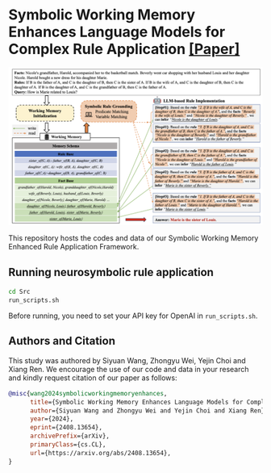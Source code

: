 # Symbolic Working Memory Enhances Language Models for Complex Rule Application [[Paper]](https://arxiv.org/abs/2408.13654)

![Illustration of Logic Scaffolding](assets/neurosymbolic_rule_application.png)

This repository hosts the codes and data of our Symbolic Working Memory Enhanced Rule Application Framework. 

## Running neurosymbolic rule application
```bash
cd Src
run_scripts.sh
```

Before running, you need to set your API key for OpenAI in `run_scripts.sh`. 

## Authors and Citation

This study was authored by Siyuan Wang, Zhongyu Wei, Yejin Choi and Xiang Ren. We encourage the use of our code and data in your research and kindly request citation of our paper as follows:

```BibTeX
@misc{wang2024symbolicworkingmemoryenhances,
      title={Symbolic Working Memory Enhances Language Models for Complex Rule Application}, 
      author={Siyuan Wang and Zhongyu Wei and Yejin Choi and Xiang Ren},
      year={2024},
      eprint={2408.13654},
      archivePrefix={arXiv},
      primaryClass={cs.CL},
      url={https://arxiv.org/abs/2408.13654}, 
}
```
